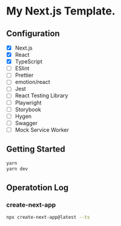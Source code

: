 # My Next.js Template.
## Configuration
- [x] Next.js
- [x] React
- [x] TypeScript
- [ ] ESlint
- [ ] Prettier
- [ ] emotion/react
- [ ] Jest
- [ ] React Testing Library
- [ ] Playwright
- [ ] Storybook
- [ ] Hygen
- [ ] Swagger
- [ ] Mock Service Worker

## Getting Started
```bash
yarn
yarn dev
```

## Operatotion Log
### create-next-app
```bash
npx create-next-app@latest --ts
```